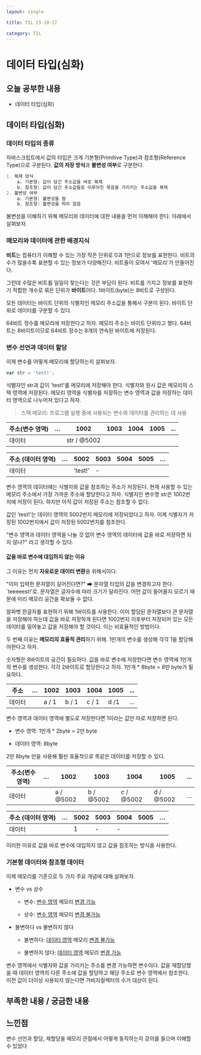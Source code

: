 ```yaml
---
layout: single

title: TIL 23-10-17

category: TIL
---
```


# 데이터 타입(심화)

## 오늘 공부한 내용

- 데이터 타입(심화)

## 데이터 타입(심화)

### 데이터 타입의 종류

자바스크립트에서 값의 타입은 크게 기본형(Primitive Type)과 참조형(Reference Type)으로 구분된다. **값의 저장 방식**과 **불변성 여부**로 구분한다.

```markdown
1. 복제 방식
    a. 기본형: 값이 담긴 주소값을 바로 복제
    b. 참조형: 값이 담긴 주소값들로 이루어진 묶음을 가리키는 주소값을 복제
2. 불변성 여부
    a. 기본형: 불변성을 띔
    b. 참조형: 불변성을 띄지 않음
```

불변성을 이해하기 위해 메모리와 데이터에 대한 내용을 먼저 이해해야 한다. 아래에서 살펴보자.

### 메모리와 데이터에 관한 배경지식

**비트**는 컴퓨터가 이해할 수 있는 가장 작은 단위로 0과 1만으로 정보를 표현한다. 비트의 수가 많을수록 표현할 수 있는 정보가 다양해진다. 비트들이 모여서 '메모리'가 만들어진다.

그런데 수많은 비트를 일일이 찾는다는 것은 부담이 된다. 비트를 가지고 정보를 표현하기 적합한 개수로 묶은 단위가 **바이트**이다. 1바이트(byte)는 8비트로 구성된다.

모든 데이터는 바이트 단위의 식별자인 메모리 주소값을 통해서 구분이 된다. 바이트 단위로 데이터를 구분할 수 있다.

64비트 정수를 메모리에 저장한다고 하자. 메모리 주소는 바이트 단위라고 했다. 64비트는 8바이트이므로 64비트 정수는 8개의 연속된 바이트에 저장된다.

### 변수 선언과 데이터 할당

이제 변수를 어떻게 메모리에 할당하는지 살펴보자.

```js
var str = 'test!';
```

식별자인 str과 값이 'test!'를 메모리에 저장해야 한다. 식별자와 원시 값은 메모리의 스택 영역에 저장된다. 메모리 영역을 식별자를 저장하는 변수 영역과 값을 저장하는 데이터 영역으로 나누어져 있다고 하자.

> 스택 메모리: 프로그램 실행 중에 사용되는 변수와 데이터를 관리하는 데 사용

| 주소(변수 영역) | …   | 1002        | 1003 | 1004 | 1005 | ... |
| --------- | --- | ----------- | ---- | ---- | ---- | --- |
| 데이터       |     | str / @5002 |      |      |      |     |

| 주소 (데이터 영역) | …   | 5002    | 5003 | 5004 | 5005 | …   |
| ----------- | --- | ------- | ---- | ---- | ---- | --- |
| 데이터         |     | 'test!' | -    |      |      |     |

변수 영역의 데이터에는 식별자와 값을 참조하는 주소가 저장된다. 현재 사용할 수 있는 메모리 주소에서 가장 가까운 주소에 할당한다고 하자. 식별자인 변수명 str은 1002번지에 저장이 된다. 하지만 아직 값이 저장된 주소는 참조할 수 없다. 

값인 'test!'는 데이터 영역의 5002번지 메모리에 저장되었다고 하자. 이제 식별자가 저장된 1002번지에서 값이 저장된 5002번지를 참조한다.

"변수 영역과 데이터 영역을 나눌 것 없이 변수 영역의 데이터에 값을 바로 저장하면 되지 않나?" 라고 생각할 수 있다.

#### 값을 바로 변수에 대입하지 않는 이유

그 이유는 먼저 **자유로운 데이터 변환**을 위해서이다.

"이미 입력한 문자열이 길어진다면?" ➡ 문자열 타입의 값을 변경하고자 한다. `teeeeest!'로. 문자열은 글자수에 따라 크기가 달라진다. 어떤 값이 들어올지 모르기 때문에 미리 메모리 공간을 확보둘 수 없다. 

알파벳 한글자를 표현하기 위해 1바이트를 사용한다. 이미 할당된 문자열보다 큰 문자열을 저장해야 하는데 값을 바로 저장하게 된다면 1002번지 이후부터 저장되어 있는 모든 데이터를 밀어놓고 값을 저장해야 할 것이다. 이는 비효율적인 방법이다.

두 번째 이유는 **메모리의 효율적 관리**하기 위해. 1만개의 변수를 생성해 각각 1을 할당해야한다고 하자. 

숫자형은 8바이트의 공간이 필요하다. 값을 바로 변수에 저장한다면 변수 영역에 1만개의 변수를 생성한다. 각각 2바이트로 할당한다고 하자. 1만개 * 8byte = 8만 byte가 필요하다.

| 주소  | …   | 1002  | 1003  | 1004  | 1005 | ... |
| --- | --- | ----- | ----- | ----- | ---- | --- |
| 데이터 |     | a / 1 | b / 1 | c / 1 | d /1 | ... |

변수 영역과 데이터 영역에 별도로 저장한다면 1이라는 값만 따로 저장하면 된다.

- 변수 영역: 1만개 * 2byte = 2만 byte

- 데이터 영역: 8byte

2만 8byte 만을 사용해 훨씬 효율적으로 똑같은 데이터를 저장할 수 있다.

| 주소(변수 영역) | …   | 1002      | 1003      | 1004      | 1005      | ... |
| --------- | --- | --------- | --------- | --------- | --------- | --- |
| 데이터       |     | a / @5002 | b / @5002 | c / @5002 | d / @5002 | ... |

| 주소 (데이터 영역) | …   | 5002 | 5003 | 5004 | 5005 | …   |
| ----------- | --- | ---- | ---- | ---- | ---- | --- |
| 데이터         |     | 1    | -    | -    |      |     |

 이러한 이유로 값을 바로 변수에 대입하지 않고 값을 참조하는 방식을 사용한다.

### 기본형 데이터와 참조형 데이터

이제 메모리를 기준으로 두 가지 주요 개념에 대해 살펴보자.

- 변수 vs 상수
  
  - 변수: <u>변수 영역</u> 메모리 <u>변경 가능</u>
  
  - 상수: <u>변수 영역</u> 메모리 <u>변경 불가능</u>

- 불변하다 vs 불변하지 않다
  
  - 불변하다: <u>데이터 영역</u> 메모리 <u>변경 불가능</u>
  
  - 불변하지 않다: <u>데이터 영역</u> 메모리 <u>변경 가능</u>

변수 영역에서 식별자와 값을 가리키는 주소를 변경 가능하면 변수이다. 값을 재할당했을 때 데이터 영역의 다른 주소에 값을 할당하고 해당 주소로 변수 영역에서 참조한다. 이전 값이 더이상 사용되지 않는다면 가비지컬렉터의 수거 대상이 된다.

## 부족한 내용 / 궁금한 내용

## 느낀점

변수 선언과 할당, 재할당을 메모리 관점에서 어떻게 동작하는지 강의를 들으며 이해할 수 있었다